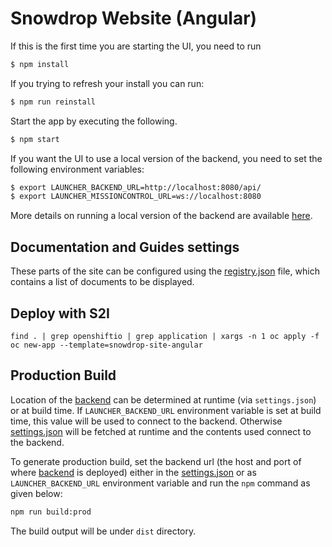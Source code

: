 Snowdrop Website (Angular)
=====================

If this is the first time you are starting the UI, you need to run

```bash
$ npm install
```

If you trying to refresh your install you can run:

```bash
$ npm run reinstall
```

Start the app by executing the following.

```bash
$ npm start
```

If you want the UI to use a local version of the backend, you need to set the following environment variables:

```bash   
$ export LAUNCHER_BACKEND_URL=http://localhost:8080/api/
$ export LAUNCHER_MISSIONCONTROL_URL=ws://localhost:8080
```

More details on running a local version of the backend are available [here][2].

## Documentation and Guides settings

These parts of the site can be configured using the [registry.json][3] file, which contains a list of documents to be displayed.

## Deploy with S2I

```
find . | grep openshiftio | grep application | xargs -n 1 oc apply -f
oc new-app --template=snowdrop-site-angular
```

## Production Build

Location of the [backend][2] can be determined at runtime (via `settings.json`) or at build time.
If `LAUNCHER_BACKEND_URL` environment variable is set at build time, this value will be used to connect to the backend.
Otherwise [settings.json][1] will be fetched at runtime and the contents used connect to the backend.

To generate production build, set the backend url (the host and port of where
[backend][2] is deployed) either in the [settings.json][1] or as `LAUNCHER_BACKEND_URL` environment variable
and run the `npm` command as given below:

```bash
npm run build:prod
```

The build output will be under `dist` directory.

[1]: https://github.com/snowdrop/snowdrop-site-angular/blob/master/src/assets/settings.json
[2]: https://github.com/fabric8-launcher/launcher-backend
[3]: https://github.com/snowdrop/snowdrop-site-angular/blob/master/src/assets/registry.json
